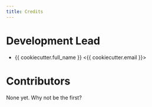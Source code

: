 ```yaml
---
title: Credits
---
```


Development Lead
================

-   {{ cookiecutter.full\_name }} \<{{ cookiecutter.email }}\>

Contributors
============

None yet. Why not be the first?
